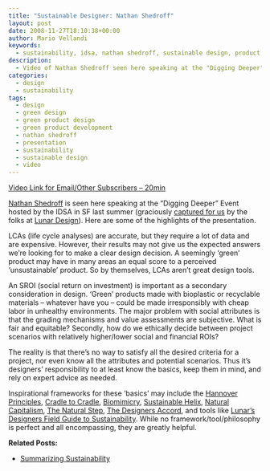 ```yaml
---
title: "Sustainable Designer: Nathan Shedroff"
layout: post
date: 2008-11-27T18:10:38+00:00
author: Mario Vellandi
keywords:
  - sustainability, idsa, nathan shedroff, sustainable design, product development, life cycle analysis, social return on investment, roi, analysis, tools, frameworks
description:
  - Video of Nathan Shedroff seen here speaking at the "Digging Deeper" Event hosted by the IDSA in SF last summer (graciously captured for us by the folks at Lunar Design).
categories:
  - design
  - sustainability
tags:
  - design
  - green design
  - green product design
  - green product development
  - nathan shedroff
  - presentation
  - sustainability
  - sustainable design
  - video
---
```

[Video Link for Email/Other Subscribers &#8211; 20min](http://vimeo.com/2146532)

<a rel="nofollow" href="http://www.nathan.com/">Nathan Shedroff</a> is seen here speaking at the &#8220;Digging Deeper&#8221; Event hosted by the IDSA in SF last summer (graciously <a rel="nofollow" href="http://iconocast.typepad.com/iconocast/2008/11/nathan-shedroff-on-sustainable-design.html">captured for us</a> by the folks at <a rel="nofollow" href="http://www.lunar.com/">Lunar Design</a>). Here are some of the highlights of the presentation.

LCAs (life cycle analyses) are accurate, but they require a lot of data and are expensive. However, their results may not give us the expected answers we&#8217;re looking for to make a clear design decision. A seemingly &#8216;green&#8217; product may have in many areas an equal score to a perceived &#8216;unsustainable&#8217; product. So by themselves, LCAs aren&#8217;t great design tools.

An SROI (social return on investment) is important as a secondary consideration in design. &#8216;Green&#8217; products made with bioplastic or recyclable materials &#8211; whatever have you &#8211; could be made irresponsibly with cheap labor in unhealthy environments. The major problem with social attributes is that the grading mechanisms and value assessments are subjective. What is fair and equitable? Secondly, how do we ethically decide between project scenarios with relatively higher/lower social and financial ROIs?

The reality is that there&#8217;s no way to satisfy all the desired criteria for a project, nor even know all the attributes and potential scenarios. Thus it&#8217;s designers&#8217; responsibility to at least know the basics, keep them in mind, and rely on expert advice as needed.

Inspirational frameworks for these &#8216;basics&#8217; may include the [Hannover Principles](../the-hannover-principles-of-sustainable-design/ "hannover sustainable design principles"), <a rel="nofollow" title="cradle to cradle on wikipedia" href="http://en.wikipedia.org/wiki/Cradle_to_cradle">Cradle to Cradle</a>, <a rel="nofollow" title="biomimicry article on wikipedia" href="http://en.wikipedia.org/wiki/Biomimicry">Biomimicry</a>, <a rel="nofollow" href="http://www.cmcusa.org/initiatives/helixoverview.cfm">Sustainable Helix</a>, <a rel="nofollow" href="http://www.natcap.org/images/other/HBR-RMINatCap.pdf">Natural Capitalism</a>, <a rel="nofollow" href="http://en.wikipedia.org/wiki/Natural_Step">The Natural Step</a>, <a rel="nofollow" href="http://www.designersaccord.org/">The Designers Accord</a>, and tools like [Lunar&#8217;s Designers Field Guide to Sustainability](../the-designers-field-guide-to-sustainability/). While no framework/tool/philosophy is perfect and all encompassing, they are greatly helpful.

**Related Posts:**

  * [Summarizing Sustainability](../sustainable-design-summary/)
